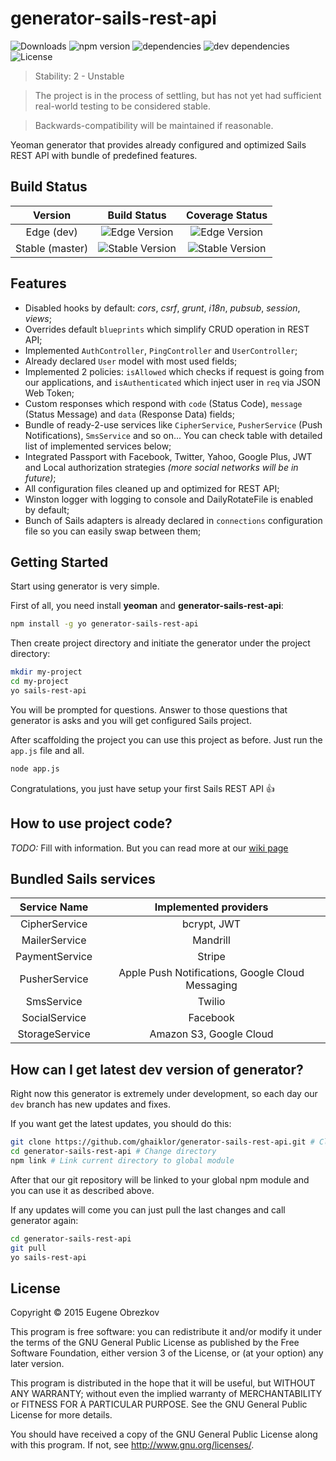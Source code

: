 # generator-sails-rest-api

![Downloads](https://img.shields.io/npm/dm/generator-sails-rest-api.svg) ![npm version](https://img.shields.io/npm/v/generator-sails-rest-api.svg) ![dependencies](https://img.shields.io/david/ghaiklor/generator-sails-rest-api.svg) ![dev dependencies](https://img.shields.io/david/dev/ghaiklor/generator-sails-rest-api.svg) ![License](https://img.shields.io/npm/l/generator-sails-rest-api.svg)

> Stability: 2 - Unstable

> The project is in the process of settling, but has not yet had sufficient real-world testing to be considered stable.

> Backwards-compatibility will be maintained if reasonable.

Yeoman generator that provides already configured and optimized Sails REST API with bundle of predefined features.

## Build Status

| Version          | Build Status                                                                                  | Coverage Status                                                                                  |
|:----------------:|:---------------------------------------------------------------------------------------------:|:------------------------------------------------------------------------------------------------:|
| Edge (dev)       | ![Edge Version](https://img.shields.io/travis/ghaiklor/generator-sails-rest-api/dev.svg)      | ![Edge Version](https://img.shields.io/coveralls/ghaiklor/generator-sails-rest-api/dev.svg)      |
| Stable (master)  | ![Stable Version](https://img.shields.io/travis/ghaiklor/generator-sails-rest-api/master.svg) | ![Stable Version](https://img.shields.io/coveralls/ghaiklor/generator-sails-rest-api/master.svg) |

## Features

- Disabled hooks by default: *cors*, *csrf*, *grunt*, *i18n*, *pubsub*, *session*, *views*;
- Overrides default `blueprints` which simplify CRUD operation in REST API;
- Implemented `AuthController`, `PingController` and `UserController`;
- Already declared `User` model with most used fields;
- Implemented 2 policies: `isAllowed` which checks if request is going from our applications, and `isAuthenticated` which inject user in `req` via JSON Web Token;
- Custom responses which respond with `code` (Status Code), `message` (Status Message) and `data` (Response Data) fields;
- Bundle of ready-2-use services like `CipherService`, `PusherService` (Push Notifications), `SmsService` and so on... You can check table with detailed list of implemented services below;
- Integrated Passport with Facebook, Twitter, Yahoo, Google Plus, JWT and Local authorization strategies _(more social networks will be in future)_;
- All configuration files cleaned up and optimized for REST API;
- Winston logger with logging to console and DailyRotateFile is enabled by default;
- Bunch of Sails adapters is already declared in `connections` configuration file so you can easily swap between them;

## Getting Started

Start using generator is very simple.

First of all, you need install **yeoman** and **generator-sails-rest-api**:

```bash
npm install -g yo generator-sails-rest-api
```

Then create project directory and initiate the generator under the project directory:

```bash
mkdir my-project
cd my-project
yo sails-rest-api
```

You will be prompted for questions. Answer to those questions that generator is asks and you will get configured Sails project.

After scaffolding the project you can use this project as before. Just run the `app.js` file and all.

```bash
node app.js
```

Congratulations, you just have setup your first Sails REST API :+1:

## How to use project code?

_TODO:_ Fill with information. But you can read more at our [wiki page](https://github.com/ghaiklor/generator-sails-rest-api/wiki/How-to-use)

## Bundled Sails services

|  Service Name  |               Implemented providers              |
|:--------------:|:------------------------------------------------:|
| CipherService  | bcrypt, JWT                                      |
| MailerService  | Mandrill                                         |
| PaymentService | Stripe                                           |
| PusherService  | Apple Push Notifications, Google Cloud Messaging |
| SmsService     | Twilio                                           |
| SocialService  | Facebook                                         |
| StorageService | Amazon S3, Google Cloud                          |

## How can I get latest dev version of generator?

Right now this generator is extremely under development, so each day our `dev` branch has new updates and fixes.

If you want get the latest updates, you should do this:

```bash
git clone https://github.com/ghaiklor/generator-sails-rest-api.git # Clone the repository
cd generator-sails-rest-api # Change directory
npm link # Link current directory to global module
```

After that our git repository will be linked to your global npm module and you can use it as described above.

If any updates will come you can just pull the last changes and call generator again:

```bash
cd generator-sails-rest-api
git pull
yo sails-rest-api
```

## License

Copyright © 2015 Eugene Obrezkov

This program is free software: you can redistribute it and/or modify
it under the terms of the GNU General Public License as published by
the Free Software Foundation, either version 3 of the License, or
(at your option) any later version.

This program is distributed in the hope that it will be useful,
but WITHOUT ANY WARRANTY; without even the implied warranty of
MERCHANTABILITY or FITNESS FOR A PARTICULAR PURPOSE. See the
GNU General Public License for more details.

You should have received a copy of the GNU General Public License
along with this program. If not, see <http://www.gnu.org/licenses/>.
